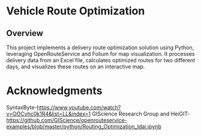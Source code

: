 
# Vehicle Route Optimization

## Overview
This project implements a delivery route optimization solution using Python, leveraging OpenRouteService and Folium for map visualization. It processes delivery data from an Excel file, calculates optimized routes for two different days, and visualizes these routes on an interactive map.

# Acknowledgments
SyntaxByte-https://www.youtube.com/watch?v=OOCvhc0k1R4&list=LL&index=1
GIScience Research Group and HeiGIT-https://github.com/GIScience/openrouteservice-examples/blob/master/python/Routing_Optimization_Idai.ipynb
